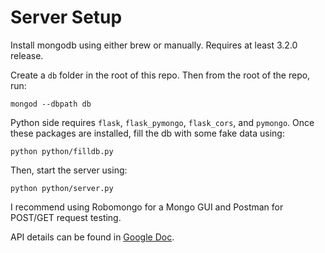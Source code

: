 Server Setup
===

Install mongodb using either brew or manually. Requires at least 3.2.0 release.

Create a `db` folder in the root of this repo. Then from the root of the repo, run:

```
mongod --dbpath db
```

Python side requires `flask`, `flask_pymongo`, `flask_cors`, and `pymongo`. Once these packages are installed, fill the db with some fake data using:

```
python python/filldb.py
```

Then, start the server using:

```
python python/server.py
```

I recommend using Robomongo for a Mongo GUI and Postman for POST/GET request testing.

API details can be found in [Google Doc](https://docs.google.com/document/d/1NBPKT-VvXealgVBVw30_xVoTiBgs9PkxJhbELzEFckg/edit).
